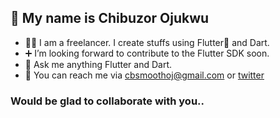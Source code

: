 ## 👋 My name is Chibuzor Ojukwu

- 🧑‍🔧 I am a freelancer. I create stuffs using Flutter🐤 and Dart.
- ➕ I’m looking forward to contribute to the Flutter SDK soon.
- 💬 Ask me anything Flutter and Dart.
- 📧 You can reach me via cbsmoothoj@gmail.com or  [twitter](https://twitter.com/codedken1)

### Would be glad to collaborate with you..
